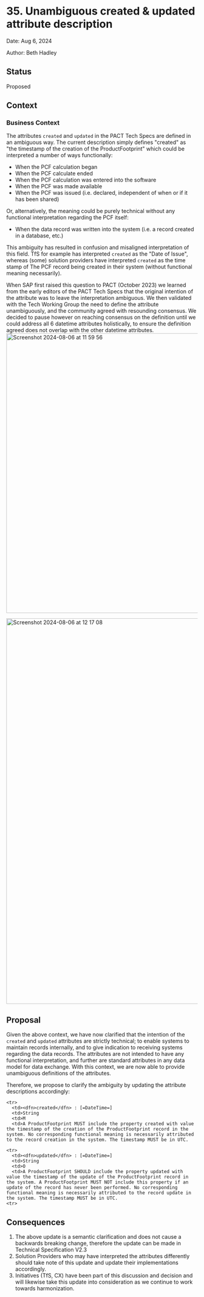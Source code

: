 # 35. Unambiguous created & updated attribute description

Date: Aug 6, 2024

Author: Beth Hadley

## Status

Proposed

## Context

### Business Context
The attributes `created` and `updated` in the PACT Tech Specs are defined in an ambiguous way. The current description simply defines "created" as "the timestamp of the creation of the ProductFootprint" which could be interpreted a number of ways functionally:
- When the PCF calculation began
- When the PCF calculate ended
- When the PCF calculation was entered into the software
- When the PCF was made available
- When the PCF was issued (i.e. declared, independent of when or if it has been shared)

Or, alternatively, the meaning could be purely technical without any functional interpretation regarding the PCF itself:
- When the data record was written into the system (i.e. a record created in a database, etc.)

This ambiguity has resulted in confusion and misaligned interpretation of this field. TfS for example has interpreted `created` as the "Date of Issue", whereas (some) solution providers have interpreted `created` as the time stamp of The PCF record being created in their system (without functional meaning necessarily).

When SAP first raised this question to PACT (October 2023) we learned from the early editors of the PACT Tech Specs that the original intention of the attribute was to leave the interpretation ambiguous. We then validated with the Tech Working Group the need to define the attribute unambiguously, and the community agreed with resounding consensus. We decided to pause however on reaching consensus on the definition until we could address all 6 datetime attributes holistically, to ensure the definition agreed does not overlap with the other datetime attributes.
<img width="737" alt="Screenshot 2024-08-06 at 11 59 56" src="https://github.com/user-attachments/assets/54112eb4-0eee-4d57-bb23-c7ada7d53373">

<img width="1016" alt="Screenshot 2024-08-06 at 12 17 08" src="https://github.com/user-attachments/assets/5d99865b-c290-4b98-8ed4-60dc81997285">

## Proposal

Given the above context, we have now clarified that the intention of the `created`  and `updated` attributes are strictly technical; to enable systems to maintain records internally, and to give indication to receiving systems regarding the data records. The attributes are not intended to have any functional interpretation, and further are standard attributes in any data model for data exchange. With this context, we are now able to provide unambiguous definitions of the attributes.

Therefore, we propose to clarify the ambiguity by updating the attribute descriptions accordingly:

```
<tr>
  <td><dfn>created</dfn> : [=DateTime=]
  <td>String
  <td>M
  <td>A ProductFootprint MUST include the property created with value the timestamp of the creation of the ProductFootprint record in the system. No corresponding functional meaning is necessarily attributed to the record creation in the system. The timestamp MUST be in UTC.

<tr>
  <td><dfn>updated</dfn> : [=DateTime=]
  <td>String
  <td>O
  <td>A ProductFootprint SHOULD include the property updated with value the timestamp of the update of the ProductFootprint record in the system. A ProductFootprint MUST NOT include this property if an update of the record has never been performed. No corresponding functional meaning is necessarily attributed to the record update in the system. The timestamp MUST be in UTC.
<tr>
```

## Consequences

1. The above update is a semantic clarification and does not cause a backwards breaking change, therefore the update can be made in Technical Specification V2.3
2. Solution Providers who may have interpreted the attributes differently should take note of this update and update their implementations accordingly.
3. Initiatives (TfS, CX) have been part of this discussion and decision and will likewise take this update into consideration as we continue to work towards harmonization.
